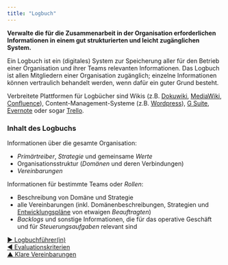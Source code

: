 ```yaml
---
title: "Logbuch"
---
```



**Verwalte die für die Zusammenarbeit in der Organisation erforderlichen Informationen in einem gut strukturierten und leicht zugänglichen System.**

Ein Logbuch ist ein (digitales) System zur Speicherung aller für den Betrieb einer Organisation und ihrer Teams relevanten Informationen. Das Logbuch ist allen Mitgliedern einer Organisation zugänglich; einzelne Informationen können vertraulich behandelt werden, wenn dafür ein guter Grund besteht.

Verbreitete Plattformen für Logbücher sind Wikis (z.B. [Dokuwiki](https://www.dokuwiki.org/), [MediaWiki](https://www.mediawiki.org/), [Confluence](https://www.atlassian.com/software/confluence)), Content-Management-Systeme (z.B. [Wordpress](https://wordpress.org/)), [G Suite](https://gsuite.google.com), [Evernote](https://evernote.com/business) oder sogar [Trello](https://trello.com/).

### Inhalt des Logbuchs

Informationen über die gesamte Organisation:

- <dfn data-info="Primärtreiber: Der Primärtreiber einer Domäne ist der übergeordnete Treiber, den die Verantwortlichen für diese Domäne beantworten.">Primärtreiber</dfn>, <dfn data-info="Strategie: Der generelle Ansatz, wie Mitarbeiter planen, in einer bestimmten Domäne Wert zu schöpfen.">Strategie</dfn> und gemeinsame <dfn data-info="Werte: Wichtige Prinzipien, an denen Personen ihr Verhalten ausrichten. Nicht zu verwechseln mit dem Begriff &quot;Wert&quot; (Singular) in Zusammenhang mit Treibern.">Werte</dfn>
- Organisationsstruktur (<dfn data-info="Domäne: Ein eigener Arbeits-, Einfluss-  und Entscheidungsbereich innerhalb einer Organisation.">Domänen</dfn> und deren Verbindungen)
- <dfn data-info="Vereinbarung: Eine (gemeinsam) beschlossene Richtlinie, oder ein Prozess oder Protokoll, um den Wertfluss in der Organisation zu gestalten.">Vereinbarungen</dfn> 

Informationen für bestimmte Teams oder <dfn data-info="Rolle: Ein Domäne, die an eine Einzelperson delegiert wird.">Rollen</dfn>:

- Beschreibung von Domäne und Strategie
- alle Vereinbarungen (inkl. Domänenbeschreibungen, Strategien und [Entwicklungspläne](development-plan.html) von etwaigen <dfn data-info="Beauftragte: Eine Person oder Gruppe, die die Verantwortlichkeit für eine Domäne übernimmt.">Beauftragten</dfn>)
- <dfn data-info="Backlog: Eine Liste von (meist priorisierten) offenen Aufgaben (Leistungen), oder Treibern, die noch bearbeitet werden müssen.">Backlogs</dfn> und sonstige Informationen, die für das operative Geschäft und für <dfn data-info="Governance: Die Summer aller Aktivitäten, die dazu dienen, Ziele zu bestimmen und dann die Entscheidungen zu treffen und weiterzuentwickeln, die die Menschen dahin führen, diese Ziele zu erreichen.">Steuerungsaufgaben</dfn> relevant sind

[&#9654; Logbuchführer(in)](logbook-keeper.html)<br/>[&#9664; Evaluationskriterien](evaluation-criteria.html)<br/>[&#9650; Klare Vereinbarungen](defining-agreements.html)

